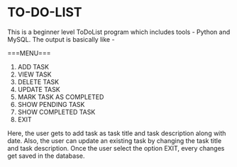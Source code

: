 # TO-DO-LIST
This is a beginner level ToDoList program which includes tools - Python and MySQL. 
The output is basically like - 

===MENU===
1. ADD TASK
2. VIEW TASK
3. DELETE TASK
4. UPDATE TASK
5. MARK TASK AS COMPLETED
6. SHOW PENDING TASK
7. SHOW COMPLETED TASK
8. EXIT

Here, the user gets to add task as task title and task description along with date.
Also, the user can update an existing task by changing the task title and task description.
Once the user select the option EXIT, every changes get saved in the database. 